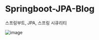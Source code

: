 # Springboot-JPA-Blog
스프링부트, JPA, 스프링 시큐리티

![image](https://user-images.githubusercontent.com/50412072/153786290-70e5de05-6822-4906-9771-3057c47ef058.png)
